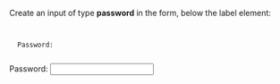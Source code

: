 Create an input of type **password** in the form, below the label element:

<codeblock language="html" type="exercise" testMode="fixedInput" defaultCSS="form {max-width: 300px; margin: 10px auto; font-family: Lato; border-radius: 10px; padding: 1rem; box-shadow: 0px 0px 4px; background-color: snow; font-size: 1.2rem; } form * { margin: 0.5rem; } button , input[type=`button`] { padding: 0.2rem 1rem; font-size: 1.1rem; font-weight: 700; margin: 1rem 0; }">
<code>
<form>
  <label>Password: </label>
</form>
</code>

<solution>
<form>
  <label>Password:</label>
  <input type="password" >
</form>
</solution>
</codeblock>